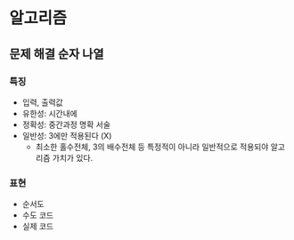 # 알고리즘

## 문제 해결 순자 나열

### 특징
- 입력, 출력값
- 유한성: 시간내에
- 정확성: 중간과정 명확 서술
- 일반성: 3에만 적용된다 (X)
    - 최소한 홀수전체, 3의 배수전체 등 특정적이 아니라 일반적으로 적용되야 알고리즘 가치가 있다.

### 표현
- 순서도
- 수도 코드
- 실제 코드


